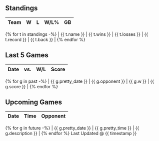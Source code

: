 ## Standings
| Team | W | L | W/L% | GB |
| ------ | ------ | ----- | ----- | ----- |
{% for t in standings -%}
| {{ t.name }} | {{ t.wins }} | {{ t.losses }} | {{ t.record }} | {{ t.back }} |
{% endfor %}
## Last 5 Games
| Date | vs. | W/L | Score |
| ------ | ------ | ----- | ----- |
{% for g in past -%}
| {{ g.pretty_date }} | {{ g.opponent }} | {{ g.w }} | {{ g.score }} |
{% endfor %}
## Upcoming Games
| Date | Time | Opponent |
| ------ | ------ | ----- |
{% for g in future -%}
| {{ g.pretty_date }} | {{ g.pretty_time }} | {{ g.description }} |
{% endfor %}
Last Updated @ {{ timestamp }}
